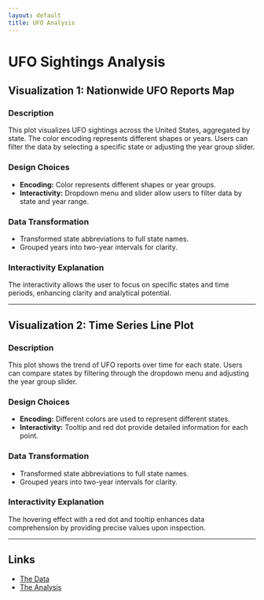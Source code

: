 ```yaml
---
layout: default
title: UFO Analysis
---
```


# UFO Sightings Analysis

## Visualization 1: Nationwide UFO Reports Map

### Description
This plot visualizes UFO sightings across the United States, aggregated by state. The color encoding represents different shapes or years. Users can filter the data by selecting a specific state or adjusting the year group slider.

### Design Choices
- **Encoding:** Color represents different shapes or year groups.
- **Interactivity:** Dropdown menu and slider allow users to filter data by state and year range.

### Data Transformation
- Transformed state abbreviations to full state names.
- Grouped years into two-year intervals for clarity.

### Interactivity Explanation
The interactivity allows the user to focus on specific states and time periods, enhancing clarity and analytical potential.

---

## Visualization 2: Time Series Line Plot

### Description
This plot shows the trend of UFO reports over time for each state. Users can compare states by filtering through the dropdown menu and adjusting the year group slider.

### Design Choices
- **Encoding:** Different colors are used to represent different states.
- **Interactivity:** Tooltip and red dot provide detailed information for each point.

### Data Transformation
- Transformed state abbreviations to full state names.
- Grouped years into two-year intervals for clarity.

### Interactivity Explanation
The hovering effect with a red dot and tooltip enhances data comprehension by providing precise values upon inspection.

---

## Links

- [The Data](https://github.com/UIUC-iSchool-DataViz/is445_data/raw/main/ufo-scrubbed-geocoded-time-standardized-00.csv)
- [The Analysis](ufo_analysis.ipynb)
